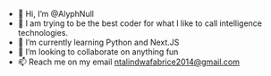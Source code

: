 - 👋 Hi, I’m @AlyphNull
- 👀 I am trying to be the best coder for what I like to call intelligence technologies.
- 🌱 I’m currently learning Python and Next.JS
- 💞️ I’m looking to collaborate on anything fun
- 📫 Reach me on my email ntalindwafabrice2014@gmail.com

<!---
AlyphNull/AlyphNull is a ✨ special ✨ repository because its `README.md` (this file) appears on your GitHub profile.
You can click the Preview link to take a look at your changes.
--->
